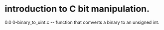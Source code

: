 # introduction to C bit manipulation.
0.0 0-binary_to_uint.c -- function that comverts a binary to an unsigned int.
